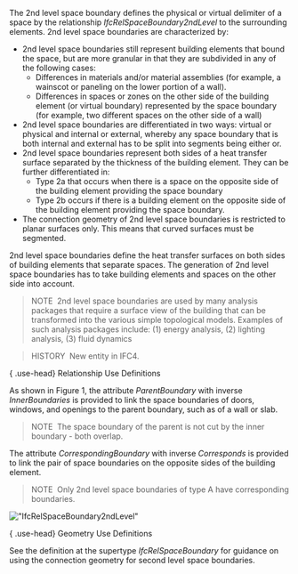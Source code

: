 The 2nd level space boundary defines the physical or virtual delimiter of a space by the relationship _IfcRelSpaceBoundary2ndLevel_ to the surrounding elements. 2nd level space boundaries are characterized by:

* 2nd level space boundaries still represent building elements that bound the space, but are more granular in that they are subdivided in any of the following cases: 
    * Differences in materials and/or material assemblies (for example, a wainscot or paneling on the lower portion of a wall).
    * Differences in spaces or zones on the other side of the building element (or virtual boundary) represented by the space boundary (for example, two different spaces on the other side of a wall) 
* 2nd level space boundaries are differentiated in two ways: virtual or physical and internal or external, whereby any space boundary that is both internal and external has to be split into segments being either or.
* 2nd level space boundaries represent both sides of a heat transfer surface separated by the thickness of the building element. They can be further differentiated in: 
    * Type 2a that occurs when there is a space on the opposite side of the building element providing the space boundary
    * Type 2b occurs if there is a building element on the opposite side of the building element providing the space boundary. 
* The connection geometry of 2nd level space boundaries is restricted to planar surfaces only. This means that curved surfaces must be segmented.

2nd level space boundaries define the heat transfer surfaces on both sides of building elements that separate spaces. The generation of 2nd level space boundaries has to take building elements and spaces on the other side into account.

> NOTE&nbsp; 2nd level space boundaries are used by many analysis packages that require a surface view of the building that can be transformed into the various simple topological models. Examples of such analysis packages include: (1) energy analysis, (2) lighting analysis, (3) fluid dynamics

> HISTORY&nbsp; New entity in IFC4.

{ .use-head}
Relationship Use Definitions

As shown in Figure 1, the attribute _ParentBoundary_ with inverse _InnerBoundaries_ is provided to link the space boundaries of doors, windows, and openings to the parent boundary, such as of a wall or slab.

> NOTE&nbsp; The space boundary of the parent is not cut by the inner boundary - both overlap.

The attribute _CorrespondingBoundary_ with inverse _Corresponds_ is provided to link the pair of space boundaries on the opposite sides of the building element.

> NOTE&nbsp; Only 2nd level space boundaries of type A have corresponding boundaries.

!["IfcRelSpaceBoundary2ndLevel"](../../../../../../figures/ifcrelspaceboundary2ndlevel-fig1.png "Figure 1 &mdash; Space boundary second level relationships")

{ .use-head}
Geometry Use Definitions

See the definition at the supertype _IfcRelSpaceBoundary_ for guidance on using the connection geometry for second level space boundaries.
